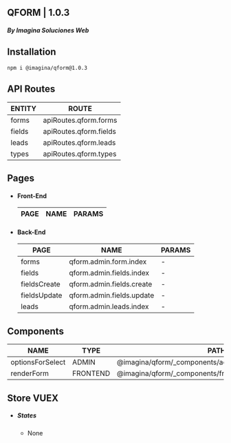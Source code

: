 ## QFORM  | 1.0.3
##### By Imagina Soluciones Web

## Installation

`` npm i @imagina/qform@1.0.3 ``

## API Routes

| ENTITY | ROUTE |
| ------------- | ------------- |
| forms | apiRoutes.qform.forms |
| fields | apiRoutes.qform.fields |
| leads  | apiRoutes.qform.leads |
| types  | apiRoutes.qform.types |

## Pages

- #### Front-End

  | PAGE | NAME | PARAMS |
  | ------------- | ------------- | ------------- |
  
- #### Back-End

  | PAGE | NAME | PARAMS |
  | ------------- | ------------- | ------------- |
  | forms | qform.admin.form.index | - |
  | fields | qform.admin.fields.index | - |
  | fieldsCreate | qform.admin.fields.create | - |
  | fieldsUpdate | qform.admin.fields.update | - |
  | leads | qform.admin.leads.index | - |

  
## Components  

  | NAME |TYPE |PATH | PROPS |
  | ------------- | ------------- | ------------- | ------------- |
  | optionsForSelect | ADMIN|@imagina/qform/_components/admin/fields/optionsForSelect | - |
  | renderForm | FRONTEND |@imagina/qform/_components/frontend/forms/renderForm | (Number)formId |


## Store VUEX  
- ##### States
  - None
